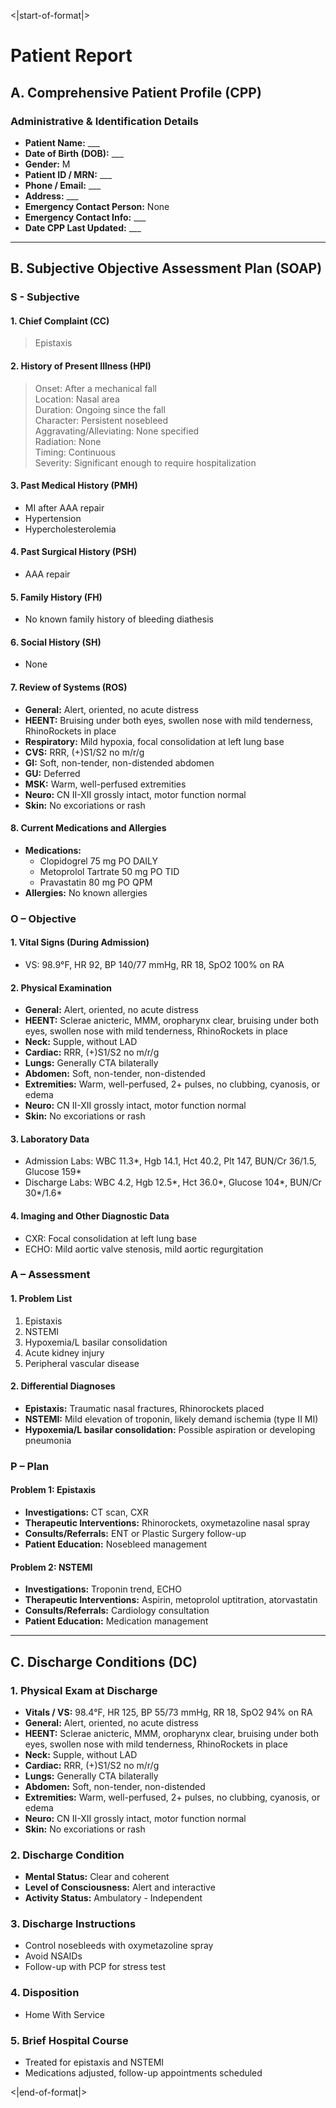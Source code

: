 <|start-of-format|>
# Patient Report

## A. Comprehensive Patient Profile (CPP)

### Administrative & Identification Details
- **Patient Name:** ___  
- **Date of Birth (DOB):** ___  
- **Gender:** M  
- **Patient ID / MRN:** ___  
- **Phone / Email:** ___  
- **Address:** ___  
- **Emergency Contact Person:** None  
- **Emergency Contact Info:** ___  
- **Date CPP Last Updated:** ___  

---

## B. Subjective Objective Assessment Plan (SOAP)

### S - Subjective

#### 1. Chief Complaint (CC)
> Epistaxis

#### 2. History of Present Illness (HPI)
> Onset: After a mechanical fall  
Location: Nasal area  
Duration: Ongoing since the fall  
Character: Persistent nosebleed  
Aggravating/Alleviating: None specified  
Radiation: None  
Timing: Continuous  
Severity: Significant enough to require hospitalization  

#### 3. Past Medical History (PMH)
- MI after AAA repair  
- Hypertension  
- Hypercholesterolemia  

#### 4. Past Surgical History (PSH)
- AAA repair  

#### 5. Family History (FH)
- No known family history of bleeding diathesis  

#### 6. Social History (SH)
- None  

#### 7. Review of Systems (ROS)
- **General:** Alert, oriented, no acute distress  
- **HEENT:** Bruising under both eyes, swollen nose with mild tenderness, RhinoRockets in place  
- **Respiratory:** Mild hypoxia, focal consolidation at left lung base  
- **CVS:** RRR, (+)S1/S2 no m/r/g  
- **GI:** Soft, non-tender, non-distended abdomen  
- **GU:** Deferred  
- **MSK:** Warm, well-perfused extremities  
- **Neuro:** CN II-XII grossly intact, motor function normal  
- **Skin:** No excoriations or rash  

#### 8. Current Medications and Allergies
- **Medications:**
  - Clopidogrel 75 mg PO DAILY  
  - Metoprolol Tartrate 50 mg PO TID  
  - Pravastatin 80 mg PO QPM  
- **Allergies:** No known allergies  

### O – Objective

#### 1. Vital Signs (During Admission)
- VS: 98.9°F, HR 92, BP 140/77 mmHg, RR 18, SpO2 100% on RA  

#### 2. Physical Examination
- **General:** Alert, oriented, no acute distress  
- **HEENT:** Sclerae anicteric, MMM, oropharynx clear, bruising under both eyes, swollen nose with mild tenderness, RhinoRockets in place  
- **Neck:** Supple, without LAD  
- **Cardiac:** RRR, (+)S1/S2 no m/r/g  
- **Lungs:** Generally CTA bilaterally  
- **Abdomen:** Soft, non-tender, non-distended  
- **Extremities:** Warm, well-perfused, 2+ pulses, no clubbing, cyanosis, or edema  
- **Neuro:** CN II-XII grossly intact, motor function normal  
- **Skin:** No excoriations or rash  

#### 3. Laboratory Data
- Admission Labs: WBC 11.3*, Hgb 14.1, Hct 40.2, Plt 147, BUN/Cr 36/1.5, Glucose 159*  
- Discharge Labs: WBC 4.2, Hgb 12.5*, Hct 36.0*, Glucose 104*, BUN/Cr 30*/1.6*  

#### 4. Imaging and Other Diagnostic Data
- CXR: Focal consolidation at left lung base  
- ECHO: Mild aortic valve stenosis, mild aortic regurgitation  

### A – Assessment

#### 1. Problem List
1. Epistaxis  
2. NSTEMI  
3. Hypoxemia/L basilar consolidation  
4. Acute kidney injury  
5. Peripheral vascular disease  

#### 2. Differential Diagnoses
- **Epistaxis:** Traumatic nasal fractures, Rhinorockets placed  
- **NSTEMI:** Mild elevation of troponin, likely demand ischemia (type II MI)  
- **Hypoxemia/L basilar consolidation:** Possible aspiration or developing pneumonia  

### P – Plan

#### Problem 1: Epistaxis
- **Investigations:** CT scan, CXR  
- **Therapeutic Interventions:** Rhinorockets, oxymetazoline nasal spray  
- **Consults/Referrals:** ENT or Plastic Surgery follow-up  
- **Patient Education:** Nosebleed management  

#### Problem 2: NSTEMI
- **Investigations:** Troponin trend, ECHO  
- **Therapeutic Interventions:** Aspirin, metoprolol uptitration, atorvastatin  
- **Consults/Referrals:** Cardiology consultation  
- **Patient Education:** Medication management  

---

## C. Discharge Conditions (DC)

### 1. Physical Exam at Discharge
- **Vitals / VS:** 98.4°F, HR 125, BP 55/73 mmHg, RR 18, SpO2 94% on RA  
- **General:** Alert, oriented, no acute distress  
- **HEENT:** Sclerae anicteric, MMM, oropharynx clear, bruising under both eyes, swollen nose with mild tenderness, RhinoRockets in place  
- **Neck:** Supple, without LAD  
- **Cardiac:** RRR, (+)S1/S2 no m/r/g  
- **Lungs:** Generally CTA bilaterally  
- **Abdomen:** Soft, non-tender, non-distended  
- **Extremities:** Warm, well-perfused, 2+ pulses, no clubbing, cyanosis, or edema  
- **Neuro:** CN II-XII grossly intact, motor function normal  
- **Skin:** No excoriations or rash  

### 2. Discharge Condition
- **Mental Status:** Clear and coherent  
- **Level of Consciousness:** Alert and interactive  
- **Activity Status:** Ambulatory - Independent  

### 3. Discharge Instructions
- Control nosebleeds with oxymetazoline spray  
- Avoid NSAIDs  
- Follow-up with PCP for stress test  

### 4. Disposition
- Home With Service  

### 5. Brief Hospital Course
- Treated for epistaxis and NSTEMI  
- Medications adjusted, follow-up appointments scheduled  

<|end-of-format|>